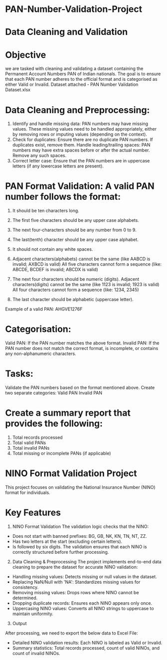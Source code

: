 # PAN-Number-Validation-Project

# Data Cleaning and Validation
# Objective
we are tasked with cleaning and validating a dataset containing the Permanent Account Numbers PAN of Indian nationals. The goal is to ensure that each PAN 
number adheres to the official format and is categorised as either Valid or Invalid. 
Dataset attached - PAN Number Validation Dataset.xlsx

 # Data Cleaning and Preprocessing:
1. Identify and handle missing data: PAN numbers may have missing values. These missing values need to be handled appropriately, either by removing rows or imputing values (depending on the context).
2. Check for duplicates: Ensure there are no duplicate PAN numbers. If duplicates exist, remove them. Handle leading/trailing spaces: PAN numbers may have extra spaces 
before or after the actual number. Remove any such spaces.
3. Correct letter case: Ensure that the PAN numbers are in uppercase letters (if any lowercase letters are present).

# PAN Format Validation: A valid PAN number follows the format:
1. It should be ten characters long.
2. The first five characters should be any upper case alphabets.
3. The next four-characters should be any number from 0 to 9.
4. The last(tenth) character should be any upper case alphabet.
5. It should not contain any white spaces.
 

1. Adjacent characters(alphabets) cannot be the same (like AABCD is invalid; AXBCD is valid)
   All five characters cannot form a sequence (like: ABCDE, BCDEF is invalid; ABCDX is valid)
2. The next four characters should be numeric (digits). Adjacent characters(digits) cannot be the same (like 1123 is invalid; 1923 is valid)
   All four characters cannot form a sequence (like: 1234, 2345
3. The last character should be alphabetic (uppercase letter).
 
 Example of a valid PAN: AHGVE1276F
 
 # Categorisation:
 Valid PAN: If the PAN number matches the above format.
 Invalid PAN: If the PAN number does not match the correct format, is incomplete, or contains any non-alphanumeric characters.
 
 # Tasks:
 Validate the PAN numbers based on the format mentioned above.
 Create two separate categories:
 Valid PAN
 Invalid PAN
 
 # Create a summary report that provides the following:
 1. Total records processed
 2. Total valid PANs
 3. Total invalid PANs
 4. Total missing or incomplete PANs (if applicable)

# NINO Format Validation Project
This project focuses on validating the National Insurance Number (NINO) format for individuals. 
# Key Features
1. NINO Format Validation
The validation logic checks that the NINO:
 - Does not start with banned prefixes: BG, GB, NK, KN, TN, NT, ZZ.
 - Has two letters at the start (excluding certain letters).
 - Is followed by six digits.
The validation ensures that each NINO is correctly structured before further processing.

2. Data Cleaning & Preprocessing
The project implements end-to-end data cleaning to prepare the dataset for accurate NINO validation:
- Handling missing values: Detects missing or null values in the dataset.
- Replacing NaN/Null with 'NA': Standardizes missing values for consistency.
- Removing missing values: Drops rows where NINO cannot be determined.
- Dropping duplicate records: Ensures each NINO appears only once.
- Uppercasing NINO values: Converts all NINO strings to uppercase to maintain uniformity.
  
3. Output

After processing, we need to export the below data to Excel File:
- Detailed NINO validation results: Each NINO is labeled as Valid or Invalid.
- Summary statistics: Total records processed, count of valid NINOs, and count of invalid NINOs.
